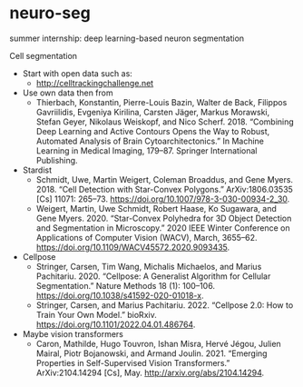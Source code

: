 # neuro-seg
summer internship: deep learning-based neuron segmentation

Cell segmentation 
  - Start with open data such as:
      - http://celltrackingchallenge.net
  - Use own data then from
      - Thierbach, Konstantin, Pierre-Louis Bazin, Walter de Back, Filippos Gavriilidis, Evgeniya Kirilina, Carsten Jäger, Markus Morawski, Stefan Geyer, Nikolaus Weiskopf, and Nico Scherf. 2018. “Combining Deep Learning and Active Contours Opens the Way to Robust, Automated Analysis of Brain Cytoarchitectonics.” In Machine Learning in Medical Imaging, 179–87. Springer International Publishing.
- Stardist
    - Schmidt, Uwe, Martin Weigert, Coleman Broaddus, and Gene Myers. 2018. “Cell Detection with Star-Convex Polygons.” ArXiv:1806.03535 [Cs] 11071: 265–73. https://doi.org/10.1007/978-3-030-00934-2_30.
    - Weigert, Martin, Uwe Schmidt, Robert Haase, Ko Sugawara, and Gene Myers. 2020. “Star-Convex Polyhedra for 3D Object Detection and Segmentation in Microscopy.” 2020 IEEE Winter Conference on Applications of Computer Vision (WACV), March, 3655–62. https://doi.org/10.1109/WACV45572.2020.9093435.
- Cellpose
    - Stringer, Carsen, Tim Wang, Michalis Michaelos, and Marius Pachitariu. 2020. “Cellpose: A Generalist Algorithm for Cellular Segmentation.” Nature Methods 18 (1): 100–106. https://doi.org/10.1038/s41592-020-01018-x.
    - Stringer, Carsen, and Marius Pachitariu. 2022. “Cellpose 2.0: How to Train Your Own Model.” bioRxiv. https://doi.org/10.1101/2022.04.01.486764.
- Maybe vision transformers
    - Caron, Mathilde, Hugo Touvron, Ishan Misra, Hervé Jégou, Julien Mairal, Piotr Bojanowski, and Armand Joulin. 2021. “Emerging Properties in Self-Supervised Vision Transformers.” ArXiv:2104.14294 [Cs], May. http://arxiv.org/abs/2104.14294.
